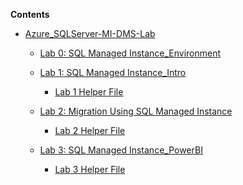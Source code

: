 **Contents**

<!-- TOC -->

- [Azure_SQLServer-MI-DMS-Lab](#hands-on-lab-step-by-step)

    - [Lab 0: SQL Managed Instance_Environment](https://github.com/SpektraSystems/Azure-SQLServer-MI-DMS-Lab/blob/master/cie-sqlmi-shared/Lab_0_%20SQL%20Managed%20Instance_Environment.pdf)

    - [Lab 1: SQL Managed Instance_Intro](https://github.com/SpektraSystems/Azure-SQLServer-MI-DMS-Lab/blob/master/cie-sqlmi-shared/Lab_1_%20SQL%20Managed%20Instance_Intro.pdf)
        - [Lab 1 Helper File](https://experienceazure.blob.core.windows.net/templates/sql-server-mi/Lab_1.txt)

    - [Lab 2: Migration Using SQL Managed Instance](https://github.com/SpektraSystems/Azure-SQLServer-MI-DMS-Lab/blob/master/cie-sqlmi-shared/Lab_2_Migration%20Using%20SQL%20Managed%20Instance.pdf)
        - [Lab 2 Helper File](https://experienceazure.blob.core.windows.net/templates/sql-server-mi/Lab_2.txt)

    - [Lab 3: SQL Managed Instance_PowerBI](https://github.com/SpektraSystems/Azure-SQLServer-MI-DMS-Lab/blob/master/cie-sqlmi-shared/Lab3_%20SQL%20Managed%20Instance_PowerBI.pdf)
        - [Lab 3 Helper File](https://experienceazure.blob.core.windows.net/templates/sql-server-mi/Lab_3.txt)


<!-- /TOC -->
